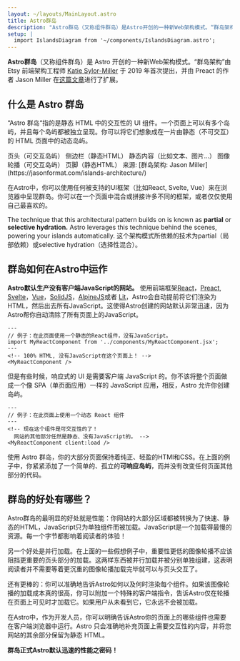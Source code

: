 ```yaml
---
layout: ~/layouts/MainLayout.astro
title: Astro群岛
description: "Astro群岛（又称组件群岛）是Astro开创的一种新Web架构模式。“群岛架构”由Etsy前端架构工程师Katie Sylor-Miller于2019年首次提出，并由Preact的作者Jason Miller进行扩展。"
setup: |
  import IslandsDiagram from '~/components/IslandsDiagram.astro';
---
```


**Astro群岛**（又称组件群岛）是 Astro 开创的一种新Web架构模式。“群岛架构”由 Etsy 前端架构工程师 [Katie Sylor-Miller](https://twitter.com/ksylor) 于 2019 年首次提出，并由 Preact 的作者 Jason Miller 在[这篇文章](https://jasonformat.com/islands-architecture/)进行了扩展。

## 什么是 Astro 群岛

“Astro 群岛“指的是静态 HTML 中的交互性的 UI 组件。一个页面上可以有多个岛屿，并且每个岛屿都被独立呈现。你可以将它们想象成在一片由静态（不可交互）的 HTML 页面中的动态岛屿。

<IslandsDiagram>
    <Fragment slot="headerApp">页头（可交互岛屿）</Fragment>
    <Fragment slot="sidebarApp">侧边栏（静态HTML）</Fragment>
    <Fragment slot="main">
        静态内容（比如文本、图片...）
    </Fragment>
    <Fragment slot="carouselApp">图像轮播（可交互岛屿）</Fragment>
    <Fragment slot="footer">页脚（静态HTML）</Fragment>
    <Fragment slot="source">来源: [群岛架构: Jason Miller](https://jasonformat.com/islands-architecture/)</Fragment>
</IslandsDiagram>

在Astro中，你可以使用任何被支持的UI框架（比如React, Svelte, Vue）来在浏览器中呈现群岛。你可以在一个页面中混合或拼接许多不同的框架，或者仅仅使用自己最喜欢的。

The technique that this architectural pattern builds on is known as **partial** or **selective hydration.** Astro leverages this technique behind the scenes, powering your islands automatically. 
这个架构模式所依赖的技术为partial（局部依赖）或selective hydration（选择性混合）。

## 群岛如何在Astro中运作

**Astro默认生产没有客户端JavaScript的网站。** 使用前端框架[React](https://reactjs.org/)，[Preact](https://preactjs.com/), [Svelte](https://svelte.dev/)，[Vue](https://vuejs.org/)，[SolidJS](https://www.solidjs.com/)，[AlpineJS](https://alpinejs.dev/)或者 [Lit](https://lit.dev/)，Astro会自动提前将它们渲染为HTML，然后出去所有JavaScript。这使得Astro创建的网站默认非常迅速，因为Astro帮你自动清除了所有页面上的JavaScript。

```astro title="src/pages/index.astro"
---
// 例子：在此页面使用一个静态的React组件，没有JavaScript。
import MyReactComponent from '../components/MyReactComponent.jsx';
---
<!-- 100% HTML, 没有JavaScript在这个页面上！ -->
<MyReactComponent />
```

但是有些时候，响应式的 UI 是需要客户端 JavaScript 的。你不该将整个页面做成一个像 SPA（单页面应用）一样的 JavaScript 应用，相反，Astro 允许你创建岛屿。

```astro title="src/pages/index.astro" ins="client:load"
---
// 例子：在此页面上使用一个动态 React 组件
---
<!-- 现在这个组件是可交互性的了！
  网站的其他部分任然是静态、没有JavaScript的。 -->
<MyReactComponent client:load />
```

使用 Astro 群岛，你的大部分页面保持着纯正、轻盈的HTMl和CSS。在上面的例子中，你紧紧添加了一个简单的、孤立的**可响应岛屿**，而并没有改变任何页面其他部分的代码。

## 群岛的好处有哪些？

Astro群岛的最明显的好处就是性能：你网站的大部分区域都被转换为了快速、静态的HTML，JavaScript只为单独组件而被加载。JavaScript是一个加载得最慢的资源。每一个字节都影响着阅读者的体验！

另一个好处是并行加载。在上面的一些假想例子中，重要性更低的图像轮播不应该阻挡更重要的页头部分的加载。这两样东西被并行加载并被分别单独组建，这表明阅读者并不需要等着更沉重的图像轮播加载完毕就可以与页头交互了。

还有更棒的：你可以准确地告诉Astro如何以及何时渲染每个组件。如果该图像轮播的加载成本真的很高，你可以附加一个特殊的客户端指令，告诉Astro仅在轮播在页面上可见时才加载它。如果用户从未看到它，它永远不会被加载。

在Astro中，作为开发人员，你可以明确告诉Astro你的页面上的哪些组件也需要在客户端浏览器中运行。Astro 只会准确地补充页面上需要交互性的内容，并将您网站的其余部分保留为静态 HTML。

**群岛正式Astro默认迅速的性能之密码！**

